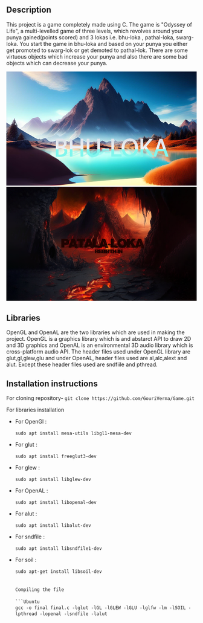 ## Description
This project is a game completely made using C. The game is "Odyssey of Life", a multi-levelled game of three levels, which revolves around your punya gained(points scored) and 3 lokas i.e. bhu-loka , pathal-loka, swarg-loka. You start the game in bhu-loka and based on your punya you either get promoted to swarg-lok or get demoted to pathal-lok. There
are some virtuous objects which increase your punya and also there are some bad objects which can decrease your punya. 

![Alt text](bhuloktrans.png)
![Alt text](pataltrans.png)





## Libraries
OpenGL and OpenAL are the two libraries which are used in making the project. OpenGL is a graphics library which is and abstarct API to draw 2D and 3D graphics and OpenAL is an environmental 3D audio library which is cross-platform audio API.
The header files used under OpenGL library are glut,gl,glew,glu and under OpenAL, header files used are al,alc,alext and alut. Except these header files used are sndfiile and pthread.


## Installation instructions 
For cloning repository- ```git clone https://github.com/GouriVerma/Game.git``` 

For libraries installation
- For OpenGl :
  ```Ubuntu
  sudo apt install mesa-utils libgl1-mesa-dev
- For glut :
  ```Ubuntu
  sudo apt install freeglut3-dev
- For glew :
  ```Ubuntu
  sudo apt install libglew-dev
- For OpenAL :
  ```Ubuntu
  sudo apt install libopenal-dev
- For alut :
  ```Ubuntu
  sudo apt install libalut-dev
- For sndfile :
  ```Ubuntu
  sudo apt install libsndfile1-dev
- For soil :
  ```Ubuntu
  sudo apt-get install libsoil-dev
  
  
  Compiling the file
  
  ```Ubuntu
  gcc -o final final.c -lglut -lGL -lGLEW -lGLU -lglfw -lm -lSOIL -lpthread -lopenal -lsndfile -lalut
  
 ## 
  
  

  
  
  
  

